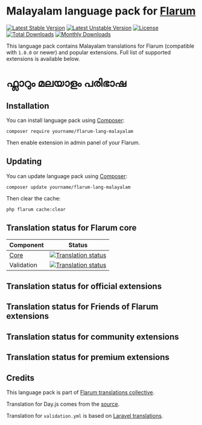 # Malayalam language pack for [Flarum](https://flarum.org/)

[![Latest Stable Version](https://img.shields.io/packagist/v/yourname/flarum-lang-malayalam?color=success&label=stable)](https://packagist.org/packages/yourname/flarum-lang-malayalam) 
[![Latest Unstable Version](https://img.shields.io/packagist/v/yourname/flarum-lang-malayalama?include_prereleases&label=unstable)](https://packagist.org/packages/yourname/flarum-lang-malayalam) 
[![License](https://img.shields.io/packagist/l/yourname/flarum-lang-malayalam)](https://packagist.org/packages/yourname/flarum-lang-malayalam) 
[![Total Downloads](https://img.shields.io/packagist/dt/yourname/flarum-lang-malayalam)](https://packagist.org/packages/yourname/flarum-lang-malayalam/stats) 
[![Monthly Downloads](https://img.shields.io/packagist/dm/yourname/flarum-lang-malayalam)](https://packagist.org/packages/yourname/flarum-lang-malayalam/stats) 

This language pack contains Malayalam translations for Flarum (compatible with `1.0.0` or newer) and popular extensions. Full list of supported extensions is available below.

# ഫ്ലാറും മലയാളം പരിഭാഷ 

## Installation

You can install language pack using [Composer](https://getcomposer.org/):

```console
composer require yourname/flarum-lang-malayalam
```

Then enable extension in admin panel of your Flarum.


## Updating

You can update language pack using [Composer](https://getcomposer.org/):

```console
composer update yourname/flarum-lang-malayalam
```

Then clear the cache:

```console
php flarum cache:clear
```


## Translation status for Flarum core

| Component | Status |
| --- | --- |
| [Core](https://github.com/flarum/core) | [![Translation status](https://weblate.rob006.net/widgets/flarum/ml/core/svg-badge.svg)](https://weblate.rob006.net/projects/flarum/core/ml/) |
| Validation | [![Translation status](https://weblate.rob006.net/widgets/flarum/ml/validation/svg-badge.svg)](https://weblate.rob006.net/projects/flarum/validation/ml/) |


## Translation status for official extensions

<!-- flarum-extensions-list-start -->
<!-- flarum-extensions-list-stop -->


## Translation status for Friends of Flarum extensions

<!-- fof-extensions-list-start -->
<!-- fof-extensions-list-stop -->


## Translation status for community extensions

<!-- various-extensions-list-start -->
<!-- various-extensions-list-stop -->


## Translation status for premium extensions

<!-- premium-extensions-list-start -->
<!-- premium-extensions-list-stop -->


## Credits

This language pack is part of [Flarum translations collective](https://github.com/rob006-software/flarum-translations).

Translation for Day.js comes from the [source](https://github.com/iamkun/dayjs/blob/v1.10.4/src/locale/xx.js).

Translation for `validation.yml` is based on [Laravel translations](https://github.com/Laravel-Lang/lang/blob/8.1.3/src/xx/validation.php).
